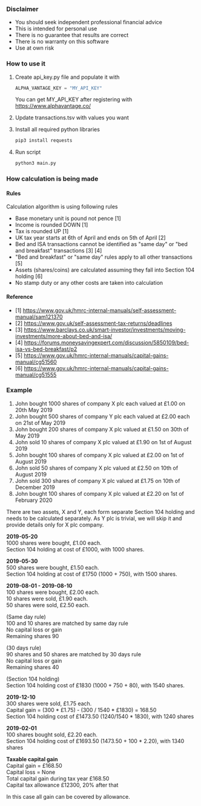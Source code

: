 ### Disclaimer
* You should seek independent professional financial advice  
* This is intended for personal use
* There is no guarantee that results are correct
* There is no warranty on this software
* Use at own risk

### How to use it
1. Create api_key.py file and populate it with
   ```python
   ALPHA_VANTAGE_KEY = "MY_API_KEY"
   ```
   You can get MY_API_KEY after registering with https://www.alphavantage.co/
   
1. Update transactions.tsv with values you want

1. Install all required python libraries

   ```python
   pip3 install requests
   ```
1. Run script

   ```python
   python3 main.py
   ```

### How calculation is being made

#### Rules

Calculation algorithm is using following rules
* Base monetary unit is pound not pence [1]
* Income is rounded DOWN [1]
* Tax is rounded UP [1]
* UK tax year starts at 6th of April and ends on 5th of April [2]
* Bed and ISA transactions cannot be identified as "same day" or "bed and breakfast" transactions [3] [4] 
* "Bed and breakfast" or "same day" rules apply to all other transactions [5]
* Assets (shares/coins) are calculated assuming they fall into Section 104 holding [6]
* No stamp duty or any other costs are taken into calculation

#### Reference
* [1] https://www.gov.uk/hmrc-internal-manuals/self-assessment-manual/sam121370
* [2] https://www.gov.uk/self-assessment-tax-returns/deadlines
* [3] https://www.barclays.co.uk/smart-investor/investments/moving-investments/more-about-bed-and-isa/
* [4] https://forums.moneysavingexpert.com/discussion/5850109/bed-isa-vs-bed-breakfast/p2
* [5] https://www.gov.uk/hmrc-internal-manuals/capital-gains-manual/cg51560
* [6] https://www.gov.uk/hmrc-internal-manuals/capital-gains-manual/cg51555

### Example

1. John bought 1000 shares of company X plc each valued at £1.00 on 20th May 2019
1. John bought 500 shares of company Y plc each valued at £2.00 each on 21st of May 2019
1. John bought 200 shares of company X plc valued at £1.50 on 30th of May 2019
1. John sold 10 shares of company X plc valued at £1.90 on 1st of August 2019
1. John bought 100 shares of company X plc valued at £2.00 on 1st of August 2019
1. John sold 50 shares of company X plc valued at £2.50 on 10th of August 2019
1. John sold 300 shares of company X plc valued at £1.75 on 10th of December 2019
1. John bought 100 shares of company X plc valued at £2.20 on 1st of February 2020

There are two assets, X and Y, each form separate Section 104 holding and needs to be calculated separately.
As Y plc is trivial, we will skip it and provide details only for X plc company.

**2019-05-20**  
1000 shares were bought, £1.00 each.  
Section 104 holding at cost of £1000, with 1000 shares.

**2019-05-30**  
500 shares were bought, £1.50 each.  
Section 104 holding at cost of £1750 (1000 + 750), with 1500 shares.

**2019-08-01 - 2019-08-10**  
100 shares were bought, £2.00 each.  
10 shares were sold, £1.90 each.  
50 shares were sold, £2.50 each.  

(Same day rule)  
100 and 10 shares are matched by same day rule   
No capital loss or gain   
Remaining shares 90

(30 days rule)  
90 shares and 50 shares are matched by 30 days rule  
No capital loss or gain  
Remaining shares 40

(Section 104 holding)  
Section 104 holding cost of £1830 (1000 + 750 + 80), with 1540 shares.

**2019-12-10**  
300 shares were sold, £1.75 each.  
Capital gain = (300 * £1.75) - (300 / 1540 * £1830) = 168.50  
Section 104 holding cost of £1473.50 (1240/1540 * 1830), with 1240 shares

**2019-02-01**  
100 shares bought sold, £2.20 each.  
Section 104 holding cost of £1693.50 (1473.50 + 100 * 2.20), with 1340 shares

**Taxable capital gain**  
Capital gain = £168.50  
Capital loss = None  
Total capital gain during tax year £168.50  
Capital tax allowance £12300, 20% after that   

In this case all gain can be covered by allowance.